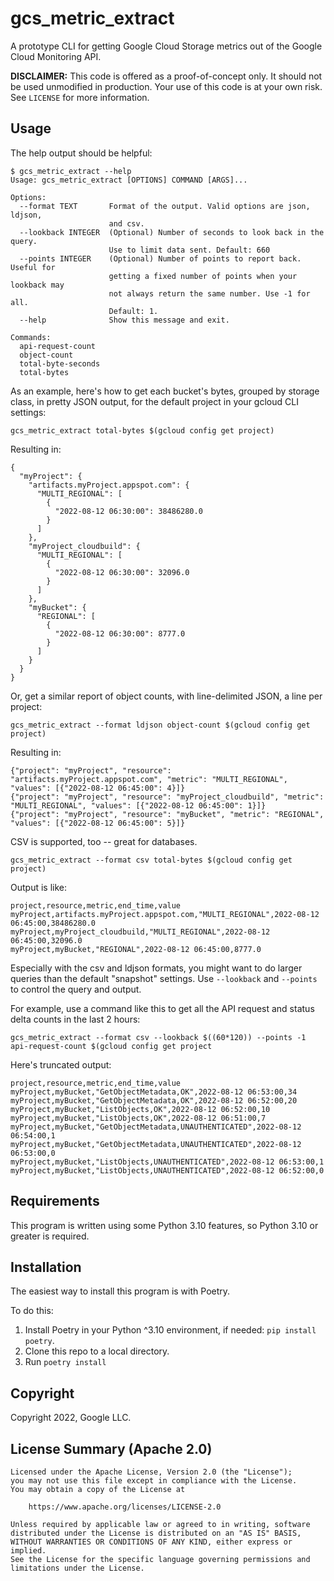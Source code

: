 # gcs_metric_extract

A prototype CLI for getting Google Cloud Storage metrics out of the Google Cloud Monitoring API.

**DISCLAIMER:** This code is offered as a proof-of-concept only. It should not be used unmodified in production. Your use of this code is at your own risk. See `LICENSE` for more information.

## Usage

The help output should be helpful:

```(shell)
$ gcs_metric_extract --help
Usage: gcs_metric_extract [OPTIONS] COMMAND [ARGS]...

Options:
  --format TEXT       Format of the output. Valid options are json, ldjson,
                      and csv.
  --lookback INTEGER  (Optional) Number of seconds to look back in the query.
                      Use to limit data sent. Default: 660
  --points INTEGER    (Optional) Number of points to report back. Useful for
                      getting a fixed number of points when your lookback may
                      not always return the same number. Use -1 for all.
                      Default: 1.
  --help              Show this message and exit.

Commands:
  api-request-count
  object-count
  total-byte-seconds
  total-bytes
```

As an example, here's how to get each bucket's bytes, grouped by storage class, 
in pretty JSON output, for the default project in your gcloud CLI settings:
```shell
gcs_metric_extract total-bytes $(gcloud config get project)
```

Resulting in:

```
{
  "myProject": {
    "artifacts.myProject.appspot.com": {
      "MULTI_REGIONAL": [
        {
          "2022-08-12 06:30:00": 38486280.0
        }
      ]
    },
    "myProject_cloudbuild": {
      "MULTI_REGIONAL": [
        {
          "2022-08-12 06:30:00": 32096.0
        }
      ]
    },
    "myBucket": {
      "REGIONAL": [
        {
          "2022-08-12 06:30:00": 8777.0
        }
      ]
    }
  }
}
```

Or, get a similar report of object counts, with line-delimited JSON, a line per project:
```shell
gcs_metric_extract --format ldjson object-count $(gcloud config get project)
```

Resulting in:

```
{"project": "myProject", "resource": "artifacts.myProject.appspot.com", "metric": "MULTI_REGIONAL", "values": [{"2022-08-12 06:45:00": 4}]}
{"project": "myProject", "resource": "myProject_cloudbuild", "metric": "MULTI_REGIONAL", "values": [{"2022-08-12 06:45:00": 1}]}
{"project": "myProject", "resource": "myBucket", "metric": "REGIONAL", "values": [{"2022-08-12 06:45:00": 5}]}
```

CSV is supported, too -- great for databases.

```shell
gcs_metric_extract --format csv total-bytes $(gcloud config get project)
```

Output is like:

```csv
project,resource,metric,end_time,value
myProject,artifacts.myProject.appspot.com,"MULTI_REGIONAL",2022-08-12 06:45:00,38486280.0
myProject,myProject_cloudbuild,"MULTI_REGIONAL",2022-08-12 06:45:00,32096.0
myProject,myBucket,"REGIONAL",2022-08-12 06:45:00,8777.0
```

Especially with the csv and ldjson formats, you might want to do larger queries than the default "snapshot" settings. Use `--lookback` and `--points` to control the query and output. 

For example, use a command like this to get all the API request and status delta counts in the last 2 hours:

```shell
gcs_metric_extract --format csv --lookback $((60*120)) --points -1 api-request-count $(gcloud config get project
```

Here's truncated output:

```
project,resource,metric,end_time,value
myProject,myBucket,"GetObjectMetadata,OK",2022-08-12 06:53:00,34
myProject,myBucket,"GetObjectMetadata,OK",2022-08-12 06:52:00,20
myProject,myBucket,"ListObjects,OK",2022-08-12 06:52:00,10
myProject,myBucket,"ListObjects,OK",2022-08-12 06:51:00,7
myProject,myBucket,"GetObjectMetadata,UNAUTHENTICATED",2022-08-12 06:54:00,1
myProject,myBucket,"GetObjectMetadata,UNAUTHENTICATED",2022-08-12 06:53:00,0
myProject,myBucket,"ListObjects,UNAUTHENTICATED",2022-08-12 06:53:00,1
myProject,myBucket,"ListObjects,UNAUTHENTICATED",2022-08-12 06:52:00,0
```


## Requirements

This program is written using some Python 3.10 features, so Python 3.10 or greater is required.

## Installation

The easiest way to install this program is with Poetry.

To do this:

1) Install Poetry in your Python ^3.10 environment, if needed: `pip install poetry`.
2) Clone this repo to a local directory.
3) Run `poetry install`

## Copyright

Copyright 2022, Google LLC.

## License Summary (Apache 2.0) 
``` text
Licensed under the Apache License, Version 2.0 (the "License");
you may not use this file except in compliance with the License.
You may obtain a copy of the License at

    https://www.apache.org/licenses/LICENSE-2.0

Unless required by applicable law or agreed to in writing, software
distributed under the License is distributed on an "AS IS" BASIS,
WITHOUT WARRANTIES OR CONDITIONS OF ANY KIND, either express or implied.
See the License for the specific language governing permissions and
limitations under the License.
```